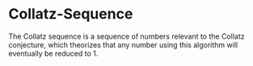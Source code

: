 # Collatz-Sequence
The Collatz sequence is a sequence of numbers relevant to the Collatz conjecture, which theorizes that any number using this algorithm will eventually be reduced to 1.
